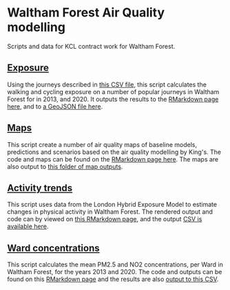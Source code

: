 # Waltham Forest Air Quality modelling

Scripts and data for KCL contract work for Waltham Forest.

## [Exposure](https://github.com/JimShady/waltham_forest/blob/master/markdown_scripts/1-make_exposure.Rmd)

Using the journeys described in [this CSV file](../csv_inputs/exposure_journeys.csv), this script calculates the walking and cycling exposure on a number of popular journeys in Waltham Forest for in 2013, and 2020. It outputs the results to the [RMarkdown page here](https://jimshady.github.io/waltham_forest/exposure.html), and to [a GeoJSON file here](../geojson_outputs/exposure_routes.geojson).

## [Maps](https://github.com/JimShady/waltham_forest/blob/master/markdown_scripts/2-waltham_forest_maps.Rmd)

This script create a number of air quality maps of baseline models, predictions and scenarios based on the air quality modelling by King's. The code and maps can be found on the [RMarkdown page here](https://jimshady.github.io/waltham_forest/maps.html). The maps are also output to [this folder of map outputs](https://github.com/JimShady/waltham_forest/tree/master/map_outputs).

## [Activity trends](https://github.com/JimShady/waltham_forest/blob/master/markdown_scripts/3-activity_trends.Rmd)

This script uses data from the London Hybrid Exposure Model to estimate changes in physical activity in Waltham Forest. The rendered output and code can by viewed on [this RMarkdown page](https://jimshady.github.io/waltham_forest/index.html), and the output [CSV is available here](https://raw.githubusercontent.com/JimShady/waltham_forest/master/csv_outputs/walking_cycling_data.csv).

## [Ward concentrations](https://github.com/JimShady/waltham_forest/blob/master/markdown_scripts/4-ward_concentrations.Rmd)

This script calculates the mean PM2.5 and NO2 concentrations, per Ward in Waltham Forest, for the years 2013 and 2020. The code and outputs can be found on this [RMarkdown page](https://jimshady.github.io/waltham_forest/ward_concentrations.html) and the results are also [output to this CSV](https://raw.githubusercontent.com/JimShady/waltham_forest/master/csv_outputs/wf_ward_concs.csv).

